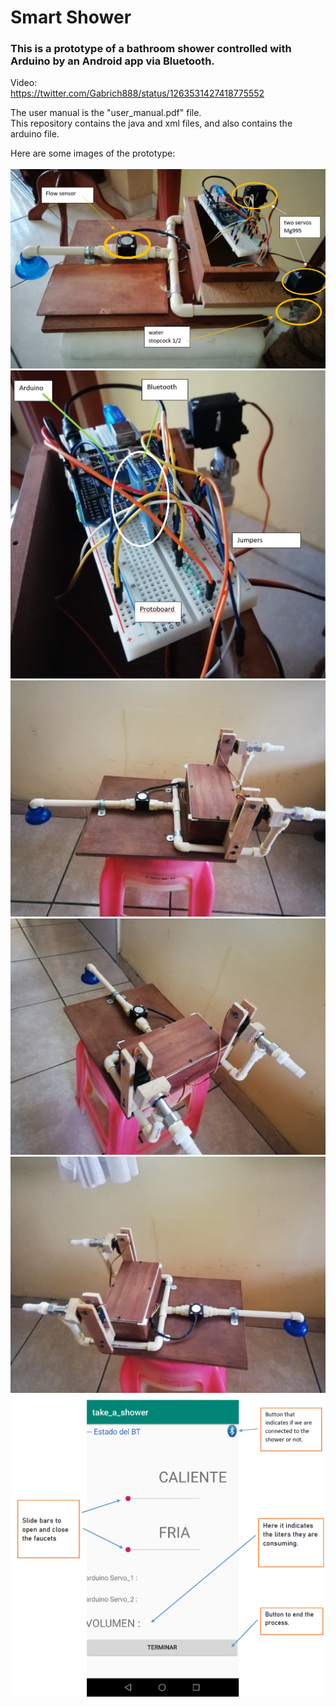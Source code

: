 # Smart Shower <br>
### This is a prototype of a bathroom shower controlled with Arduino by an Android  app via Bluetooth. <br>
Video: <br>
https://twitter.com/Gabrich888/status/1263531427418775552

The user manual is the "user_manual.pdf" file. <br>
This repository contains the java and xml files, and also contains the arduino file.

Here are some images of the prototype: <br><br>
![](images/parts_mentioned_2.png)
<br>
![](images/parts_mentioned.png)
<br>
![](images/angle_1.jpg)
<br>
![](images/angle_2.jpg)
<br>
![](images/angle_3.jpg)
<br>
![](images/app.png)
